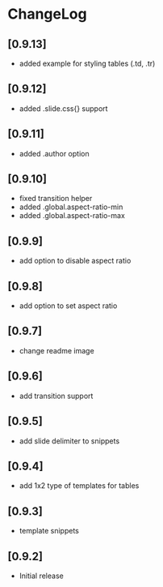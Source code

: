 # ChangeLog

## [0.9.13]

- added example for styling tables (.td, .tr)

## [0.9.12]

- added .slide.css{} support

## [0.9.11]

- added .author option

## [0.9.10]

- fixed transition helper
- added .global.aspect-ratio-min
- added .global.aspect-ratio-max

## [0.9.9]

- add option to disable aspect ratio

## [0.9.8]

- add option to set aspect ratio

## [0.9.7]

- change readme image

## [0.9.6]

- add transition support
  
## [0.9.5]

- add slide delimiter to snippets

## [0.9.4]

- add 1x2 type of templates for tables

## [0.9.3]

- template snippets

## [0.9.2]

- Initial release

